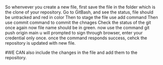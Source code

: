 So whenvever you create a new file, first save the file in the folder which is the clone of your repository.
Go to GitBash, and see the status, file should be untracked and red in color
Then to stage the file use add command
Then use commit command to commit the chnages
Check the status of the git once again
now file name should be in green.
now use the command git push origin main
u will prompted to sign through browser, enter your credential only once.
once the command responds success, cehck the repository is updated with new file.

#WE CAN also include the changes in the file and add them to the repository.